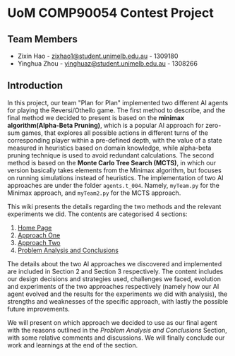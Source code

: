 # UoM COMP90054 Contest Project

## Team Members
* Zixin Hao - zixhao1@student.unimelb.edu.au - 1309180
* Yinghua Zhou - yinghuaz@student.unimelb.edu.au - 1308266

## Introduction
In this project, our team "Plan for Plan" implemented two different AI agents for playing the Reversi/Othello game. 
The first method to describe, and the final method we decided to present is based on the **minimax algorithm(Alpha-Beta Pruning)**, 
which is a popular AI approach for zero-sum games, that explores all possible actions in different turns of the corresponding 
player within a pre-defined depth, with the value of a state measured in heuristics based on domain knowledge, while alpha-beta 
pruning technique is used to avoid redundant calculations. The second method is based on the **Monte Carlo Tree Search (MCTS)**, 
in which our version basically takes elements from the Minimax algorithm, but focuses on running simulations instead of
heuristics. The implementation of two AI approaches are under the folder `agents.t_004`. 
Namely, `myTeam.py` for the Minimax approach, and `myTeam2.py` for the MCTS approach.

This wiki presents the details regarding the two methods and the relevant experiments we did. The contents are categorised 4 sections:
1. [Home Page]()
2. [Approach One](AI-Method-1)
3. [Approach Two](AI-Method-2)
4. [Problem Analysis and Conclusions](Problem-Analysis-and-Conclusions.md)

The details about the two AI approaches we discovered and implemented are included in Section 2 and Section 3 respectively.
The content includes our design decisions and strategies used, challenges we faced, evolution and experiments of the two
approaches respectively (namely how our AI agent evolved and the results for the experiments we did with analysis), 
the strengths and weaknesses of the specific approach, with lastly the possible future improvements.

We will present on which approach we decided to use as our final agent with the reasons outlined in the *Problem Analysis and Conclusions* Section,
with some relative comments and discussions. We will finally conclude our work and learnings at the end of the section.